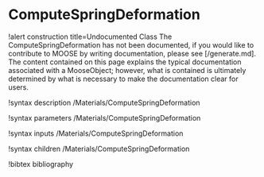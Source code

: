 <!-- MOOSE Documentation Stub: Remove this when content is added. -->

# ComputeSpringDeformation

!alert construction title=Undocumented Class
The ComputeSpringDeformation has not been documented, if you would like to contribute to MOOSE by
writing documentation, please see [/generate.md]. The content contained on this page explains
the typical documentation associated with a MooseObject; however, what is contained is ultimately
determined by what is necessary to make the documentation clear for users.

!syntax description /Materials/ComputeSpringDeformation

!syntax parameters /Materials/ComputeSpringDeformation

!syntax inputs /Materials/ComputeSpringDeformation

!syntax children /Materials/ComputeSpringDeformation

!bibtex bibliography
